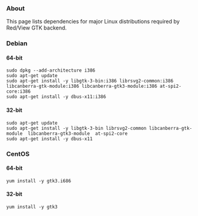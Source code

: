 ### About

This page lists dependencies for major Linux distributions required by Red/View GTK backend.

### Debian

#### 64-bit
```
sudo dpkg --add-architecture i386
sudo apt-get update
sudo apt-get install -y libgtk-3-bin:i386 librsvg2-common:i386 libcanberra-gtk-module:i386 libcanberra-gtk3-module:i386 at-spi2-core:i386
sudo apt-get install -y dbus-x11:i386
```

#### 32-bit

```
sudo apt-get update
sudo apt-get install -y libgtk-3-bin librsvg2-common libcanberra-gtk-module  libcanberra-gtk3-module  at-spi2-core 
sudo apt-get install -y dbus-x11
```

### CentOS

#### 64-bit

```
yum install -y gtk3.i686
```

#### 32-bit

```
yum install -y gtk3
```